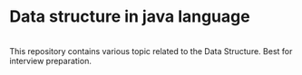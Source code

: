 <h1>Data structure in java language</h1>
<br>
This repository contains various topic related to the Data Structure. Best for interview preparation.
